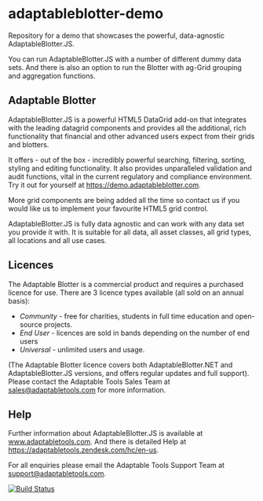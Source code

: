 # adaptableblotter-demo

Repository for a demo that showcases the powerful, data-agnostic AdaptableBlotter.JS.

You can run AdaptableBlotter.JS with a number of different dummy data sets. And there is also an option to run the Blotter with ag-Grid grouping and aggregation functions.

## Adaptable Blotter

AdaptableBlotter.JS is a powerful HTML5 DataGrid add-on that integrates with the leading datagrid components and provides all the additional, rich functionality that financial and other advanced users expect from their grids and blotters.

It offers - out of the box - incredibly powerful searching, filtering, sorting, styling and editing functionality. It also provides unparalleled validation and audit functions, vital in the current regulatory and compliance environment. Try it out for yourself at https://demo.adaptableblotter.com.

More grid components are being added all the time so contact us if you would like us to implement your favourite HTML5 grid control.

AdaptableBlotter.JS is fully data agnostic and can work with any data set you provide it with. It is suitable for all data, all asset classes, all grid types, all locations and all use cases.

## Licences

The Adaptable Blotter is a commercial product and requires a purchased licence for use.
There are 3 licence types available (all sold on an annual basis):

- _Community_ - free for charities, students in full time education and open-source projects.
- _End User_ - licences are sold in bands depending on the number of end users
- _Universal_ - unlimited users and usage.

(The Adaptable Blotter licence covers both AdaptableBlotter.NET and AdaptableBlotter.JS versions, and offers regular updates and full support). Please contact the Adaptable Tools Sales Team at sales@adaptabletools.com for more information.

## Help

Further information about AdaptableBlotter.JS is available at www.adaptabletools.com. And there is detailed Help at https://adaptabletools.zendesk.com/hc/en-us.

For all enquiries please email the Adaptable Tools Support Team at support@adaptabletools.com.

[![Build Status](https://travis-ci.org/JonnyAdaptableTools/adaptableblotter.svg?branch=master)](https://travis-ci.org/JonnyAdaptableTools/adaptableblotter)
